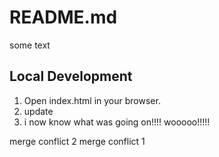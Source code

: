 # README.md
some text

## Local Development

1. Open index.html in your browser.
2. update 
3. i now know what was going on!!!! wooooo!!!!!


merge conflict 2
merge conflict 1
